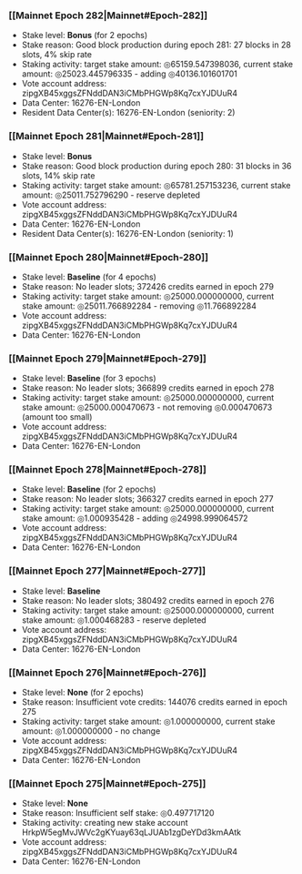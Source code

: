 ### [[Mainnet Epoch 282|Mainnet#Epoch-282]]
* Stake level: **Bonus** (for 2 epochs)
* Stake reason: Good block production during epoch 281: 27 blocks in 28 slots, 4% skip rate
* Staking activity: target stake amount: ◎65159.547398036, current stake amount: ◎25023.445796335 - adding ◎40136.101601701
* Vote account address: zipgXB45xggsZFNddDAN3iCMbPHGWp8Kq7cxYJDUuR4
* Data Center: 16276-EN-London
* Resident Data Center(s): 16276-EN-London (seniority: 2)
### [[Mainnet Epoch 281|Mainnet#Epoch-281]]
* Stake level: **Bonus**
* Stake reason: Good block production during epoch 280: 31 blocks in 36 slots, 14% skip rate
* Staking activity: target stake amount: ◎65781.257153236, current stake amount: ◎25011.752796290 - reserve depleted
* Vote account address: zipgXB45xggsZFNddDAN3iCMbPHGWp8Kq7cxYJDUuR4
* Data Center: 16276-EN-London
* Resident Data Center(s): 16276-EN-London (seniority: 1)
### [[Mainnet Epoch 280|Mainnet#Epoch-280]]
* Stake level: **Baseline** (for 4 epochs)
* Stake reason: No leader slots; 372426 credits earned in epoch 279
* Staking activity: target stake amount: ◎25000.000000000, current stake amount: ◎25011.766892284 - removing ◎11.766892284
* Vote account address: zipgXB45xggsZFNddDAN3iCMbPHGWp8Kq7cxYJDUuR4
* Data Center: 16276-EN-London
### [[Mainnet Epoch 279|Mainnet#Epoch-279]]
* Stake level: **Baseline** (for 3 epochs)
* Stake reason: No leader slots; 366899 credits earned in epoch 278
* Staking activity: target stake amount: ◎25000.000000000, current stake amount: ◎25000.000470673 - not removing ◎0.000470673 (amount too small)
* Vote account address: zipgXB45xggsZFNddDAN3iCMbPHGWp8Kq7cxYJDUuR4
* Data Center: 16276-EN-London
### [[Mainnet Epoch 278|Mainnet#Epoch-278]]
* Stake level: **Baseline** (for 2 epochs)
* Stake reason: No leader slots; 366327 credits earned in epoch 277
* Staking activity: target stake amount: ◎25000.000000000, current stake amount: ◎1.000935428 - adding ◎24998.999064572
* Vote account address: zipgXB45xggsZFNddDAN3iCMbPHGWp8Kq7cxYJDUuR4
* Data Center: 16276-EN-London
### [[Mainnet Epoch 277|Mainnet#Epoch-277]]
* Stake level: **Baseline**
* Stake reason: No leader slots; 380492 credits earned in epoch 276
* Staking activity: target stake amount: ◎25000.000000000, current stake amount: ◎1.000468283 - reserve depleted
* Vote account address: zipgXB45xggsZFNddDAN3iCMbPHGWp8Kq7cxYJDUuR4
* Data Center: 16276-EN-London
### [[Mainnet Epoch 276|Mainnet#Epoch-276]]
* Stake level: **None** (for 2 epochs)
* Stake reason: Insufficient vote credits: 144076 credits earned in epoch 275
* Staking activity: target stake amount: ◎1.000000000, current stake amount: ◎1.000000000 - no change
* Vote account address: zipgXB45xggsZFNddDAN3iCMbPHGWp8Kq7cxYJDUuR4
* Data Center: 16276-EN-London
### [[Mainnet Epoch 275|Mainnet#Epoch-275]]
* Stake level: **None**
* Stake reason: Insufficient self stake: ◎0.497717120
* Staking activity: creating new stake account HrkpW5egMvJWVc2gKYuay63qLJUAb1zgDeYDd3kmAAtk
* Vote account address: zipgXB45xggsZFNddDAN3iCMbPHGWp8Kq7cxYJDUuR4
* Data Center: 16276-EN-London